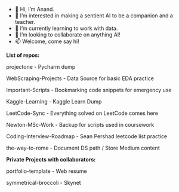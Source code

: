 - 👋 Hi, I’m Anand.
- 👀 I’m interested in making a sentient AI to be a companion and a teacher. 
- 🌱 I’m currently learning to work with data. 
- 💞️ I’m looking to collaborate on anything AI!
- 📫 Welcome, come say hi!

<!---
QuantumMonkey/QuantumMonkey is a ✨ special ✨ repository because its `README.md` (this file) appears on your GitHub profile.
You can click the Preview link to take a look at your changes.
--->


**List of repos:**


projectone - Pycharm dump

WebScraping-Projects - Data Source for basic EDA practice

Important-Scripts - Bookmarking code snippets for emergency use

Kaggle-Learning - Kaggle Learn Dump

LeetCode-Sync - Everything solved on LeetCode comes here

Newton-MSc-Work - Backup for scripts used in coursework

Coding-Interview-Roadmap - Sean Pershad leetcode list practice

the-way-to-rome - Document DS path / Store Medium content


**Private Projects with collaborators:**


portfolio-template - Web resume

symmetrical-broccoli - Skynet
